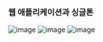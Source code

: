 ### 웹 애플리케이션과 싱글톤

![image](https://user-images.githubusercontent.com/40969203/104081803-85d5d700-5274-11eb-820c-97c65c5b2aa5.png)
![image](https://user-images.githubusercontent.com/40969203/104081806-8a01f480-5274-11eb-8806-21d247e668f8.png)
![image](https://user-images.githubusercontent.com/40969203/104081808-8cfce500-5274-11eb-97dc-98626c788325.png)
